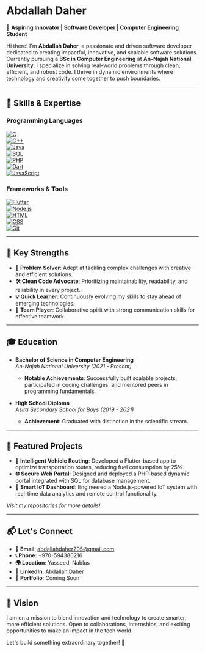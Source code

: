 # **Abdallah Daher**  
**🚀 Aspiring Innovator | Software Developer | Computer Engineering Student**  

Hi there! I'm **Abdallah Daher**, a passionate and driven software developer dedicated to creating impactful, innovative, and scalable software solutions. Currently pursuing a **BSc in Computer Engineering** at **An-Najah National University**, I specialize in solving real-world problems through clean, efficient, and robust code. I thrive in dynamic environments where technology and creativity come together to push boundaries.  

---

## **🔧 Skills & Expertise**  

### **Programming Languages**  
[![C](https://img.shields.io/badge/C-%2300599C.svg?style=for-the-badge&logo=c&logoColor=white)](#)  
[![C++](https://img.shields.io/badge/C++-%2300599C.svg?style=for-the-badge&logo=c%2B%2B&logoColor=white)](#)  
[![Java](https://img.shields.io/badge/Java-%23ED8B00.svg?style=for-the-badge&logo=java&logoColor=white)](#)  
[![SQL](https://img.shields.io/badge/SQL-%23025E8C.svg?style=for-the-badge&logo=postgresql&logoColor=white)](#)  
[![PHP](https://img.shields.io/badge/PHP-%23777BB4.svg?style=for-the-badge&logo=php&logoColor=white)](#)  
[![Dart](https://img.shields.io/badge/Dart-%230175C2.svg?style=for-the-badge&logo=dart&logoColor=white)](#)  
[![JavaScript](https://img.shields.io/badge/JavaScript-%23F7DF1E.svg?style=for-the-badge&logo=javascript&logoColor=black)](#)  

### **Frameworks & Tools**  
[![Flutter](https://img.shields.io/badge/Flutter-%2302569B.svg?style=for-the-badge&logo=flutter&logoColor=white)](#)  
[![Node.js](https://img.shields.io/badge/Node.js-%2343853D.svg?style=for-the-badge&logo=node.js&logoColor=white)](#)  
[![HTML](https://img.shields.io/badge/HTML-%23E34F26.svg?style=for-the-badge&logo=html5&logoColor=white)](#)  
[![CSS](https://img.shields.io/badge/CSS-%231572B6.svg?style=for-the-badge&logo=css3&logoColor=white)](#)  
[![Git](https://img.shields.io/badge/Git-%23F05033.svg?style=for-the-badge&logo=git&logoColor=white)](#)  

---

## **🌟 Key Strengths**  

- **🚀 Problem Solver**: Adept at tackling complex challenges with creative and efficient solutions.  
- **🛠️ Clean Code Advocate**: Prioritizing maintainability, readability, and reliability in every project.  
- **💡 Quick Learner**: Continuously evolving my skills to stay ahead of emerging technologies.  
- **🤝 Team Player**: Collaborative spirit with strong communication skills for effective teamwork.  

---

## **🎓 Education**  

- **Bachelor of Science in Computer Engineering**  
  *An-Najah National University (2021 - Present)*  
  - **Notable Achievements**: Successfully built scalable projects, participated in coding challenges, and mentored peers in programming fundamentals.  

- **High School Diploma**  
  *Asira Secondary School for Boys (2019 - 2021)*  
  - **Achievement**: Graduated with distinction in the scientific stream.  

---

## **💼 Featured Projects**  

- **🚗 Intelligent Vehicle Routing**: Developed a Flutter-based app to optimize transportation routes, reducing fuel consumption by 25%.  
- **🌐 Secure Web Portal**: Designed and deployed a PHP-based dynamic portal integrated with SQL for database management.  
- **📱 Smart IoT Dashboard**: Engineered a Node.js-powered IoT system with real-time data analytics and remote control functionality.  

*Visit my repositories for more details!*  

---

## **📬 Let's Connect**  

- **📧 Email**: [abdallahdaher205@gmail.com](mailto:abdallahdaher205@gmail.com)  
- **📞 Phone**: +970-594380216  
- **🌍 Location**: Yasseed, Nablus  
- **💼 LinkedIn**: [Abdallah Daher](https://www.linkedin.com/in/%D8%B9%D8%A8%D8%AF%D8%A7%D9%84%D9%84%D9%87-%D8%AD%D8%B3%D9%86%D9%8A-%D9%85%D8%B1%D9%88%D8%AD-%D8%B8%D8%A7%D9%87%D8%B1-a959b9310/)  
- **📂 Portfolio**: Coming Soon  

---

## **🚀 Vision**  

I am on a mission to blend innovation and technology to create smarter, more efficient solutions. Open to collaborations, internships, and exciting opportunities to make an impact in the tech world.  

Let's build something extraordinary together! 🚀  
